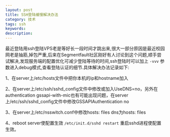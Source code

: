 ```yaml
---
layout: post
title: SSH登陆缓慢解决办法
category: 技术
tags: ssh
keywords:
description:
---
```


最近登陆用ssh登陆VPS老是等好长一段时间才跳出来,很大一部分原因是最近校园网老是抽筋,掉包严重,后来在Segmentfault社区刚好有人讨论到这个问题,顺手尝试解决,发现服务端的配置优化可减少登陆等待的时间,ssh登陆时可以加上 ```-vvv``` 参数进入debug模式,查看登陆认证的细节.具体解决办法记录如下:

1、在server上/etc/hosts文件中把你本机的ip和hostname加入

2、在server上/etc/ssh/sshd_config文件中修改或加入UseDNS=no，另外在authentication gssapi-with-mic也有可能出现问题，在server上/etc/ssh/sshd_config文件中修改GSSAPIAuthentication no

3、在server上/etc/nsswitch.conf中修改hosts: files dns为hosts: files

4、reboot server使配置生效 ``` /etc/init.d/sshd restart ``` 重启sshd进程使配置生效。
